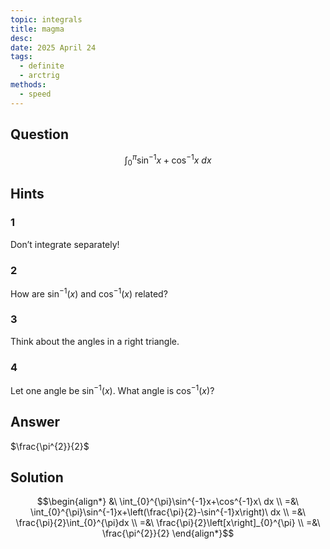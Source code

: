 ```yaml
---
topic: integrals
title: magma
desc: 
date: 2025 April 24
tags:
  - definite
  - arctrig
methods:
  - speed
---
```



## Question
```math
\int_{0}^{\pi}\sin^{-1}x+\cos^{-1}x\ dx
```


## Hints

### 1
Don’t integrate separately!

### 2
How are $\sin^{-1}(x)$ and $\cos^{-1}(x)$ related?

### 3
Think about the angles in a right triangle.

### 4
Let one angle be $\sin^{-1}(x)$. What angle is $\cos^{-1}(x)$?


## Answer
$\frac{\pi^{2}}{2}$


## Solution

```math
\begin{align*}
  &\ \int_{0}^{\pi}\sin^{-1}x+\cos^{-1}x\ dx
  \\ =&\ \int_{0}^{\pi}\sin^{-1}x+\left(\frac{\pi}{2}-\sin^{-1}x\right)\ dx
  \\ =&\ \frac{\pi}{2}\int_{0}^{\pi}dx
  \\ =&\ \frac{\pi}{2}\left[x\right]_{0}^{\pi}
  \\ =&\ \frac{\pi^{2}}{2}
\end{align*}
```
